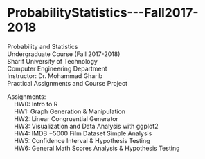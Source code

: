 # ProbabilityStatistics---Fall2017-2018
Probability and Statistics <br />
Undergraduate Course (Fall 2017-2018) <br />
Sharif University of Technology <br />
Computer Engineering Department <br />
Instructor: Dr. Mohammad Gharib <br />
Practical Assignments and Course Project <br />


Assignments: <br /> 
    HW0: Intro to R <br />
    HW1: Graph Generation & Manipulation <br />
    HW2: Linear Congruential Generator <br />
    HW3: Visualization and Data Analysis with ggplot2 <br />
    HW4: IMDB +5000 Film Dataset Simple Analysis <br />
    HW5: Confidence Interval & Hypothesis Testing <br />
    HW6: General Math Scores Analysis & Hypothesis Testing <br />